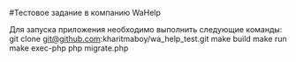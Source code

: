 #Тестовое задание в компанию WaHelp

Для запуска приложения необходимо выполнить следующие команды:
git clone git@github.com:kharitmaboy/wa_help_test.git
make build
make run
make exec-php
php migrate.php
